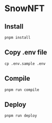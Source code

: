 # SnowNFT 

## Install

```shell
pnpm install
```

## Copy .env file
```shell
cp .env.sample .env
```

## Compile

```shell
pnpm run compile
```

## Deploy

```shell
pnpm run deploy
```
